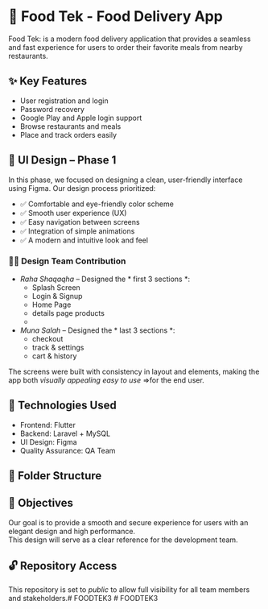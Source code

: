 # 🍔 Food Tek - Food Delivery App

Food Tek: is a modern food delivery application that provides a seamless and fast experience for users
to order their favorite meals from nearby restaurants.

## ✨ Key Features
- User registration and login
- Password recovery
- Google Play and Apple login support
- Browse restaurants and meals
- Place and track orders easily

## 🎨 UI Design – Phase 1
In this phase, we focused on designing a clean, user-friendly interface using Figma.
Our design process prioritized:

- ✅ Comfortable and eye-friendly color scheme
- ✅ Smooth user experience (UX)
- ✅ Easy navigation between screens
- ✅ Integration of simple animations
- ✅ A modern and intuitive look and feel

### 👩‍💻 Design Team Contribution

- *Raha Shaqaqha* – Designed the * first 3 sections *:
    - Splash Screen
    - Login & Signup
    - Home Page
    - details page products
    -
- *Muna Salah* – Designed the * last 3 sections *:
    - checkout
    - track & settings
    -  cart & history

The screens were built with consistency in layout and elements, making the app both
*visually appealing*
*easy to use*
=>for the end user.

## 🚀 Technologies Used
- Frontend: Flutter
- Backend: Laravel + MySQL
- UI Design: Figma
- Quality Assurance: QA Team

## 📁 Folder Structure


## 📌 Objectives

Our goal is to provide a smooth and secure experience for users with an elegant design and high performance.  
This design will serve as a clear reference for the development team.

## 🔓 Repository Access

This repository is set to *public* to allow full visibility for all team members and stakeholders.#   F O O D T E K 3  
 #   F O O D T E K 3  
 